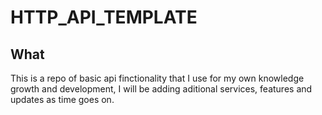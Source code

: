 # HTTP_API_TEMPLATE 
## What 
This is a repo of basic api finctionality that I use for my own knowledge growth and development, I will be adding aditional services, features and updates as time goes on.